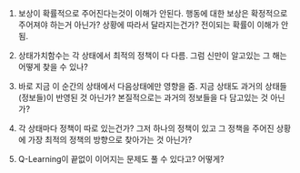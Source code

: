 1. 보상이 확률적으로 주어진다는것이 이해가 안된다. 행동에 대한 보상은 확정적으로 주어져야 하는거 아닌가? 상황에 따라서 달라지는건가? 전이되는 확률이 이해가 안됨.

2. 상태가치함수는 각 상태에서 최적의 정책이 다 다름. 그럼 신만이 알고있는 그 해는 어떻게 찾을 수 있나?

3. 바로 지금 이 순간의 상태에서 다음상태에만 영향을 줌. 지금 상태도 과거의 상태들(정보들)이 반영된 것 아닌가? 본질적으로는 과거의 정보들을 다 담고있는 것 아닌가?

4. 각 상태마다 정책이 따로 있는건가? 그저 하나의 정책이 있고 그 정책을 주어진 상황에 가장 최적의 정책의 방향으로 찾아가는 것 아닌가?

5. Q-Learning이 끝없이 이어지는 문제도 풀 수 있다고? 어떻게?
